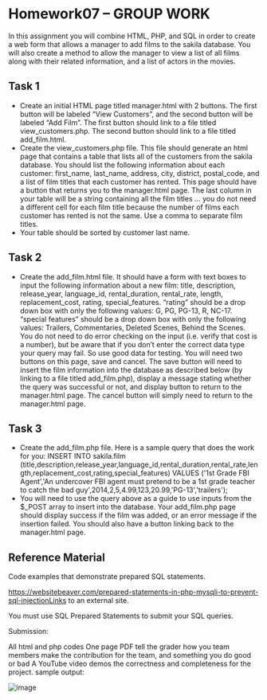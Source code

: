 # Homework07 – GROUP WORK
In this assignment you will combine HTML, PHP, and SQL in order to create a web form that allows a manager to add films to the sakila database.  You will also create a method to allow the manager to view a list of all films along with their related information, and a list of actors in the movies.

## Task 1
- Create an initial HTML page titled manager.html  with 2 buttons. The first button will be labeled “View Customers”, and the second button will be labeled “Add Film”.  The first button should link to a file titled view_customers.php.  The second button should link to a file titled add_film.html.
- Create the view_customers.php file. This file should generate an html page that contains a table that lists all of the customers from the sakila database.  You should list the following information about each customer: first_name, last_name, address, city, district, postal_code, and a list of film titles that each customer has rented. This page should have a button that returns you to the manager.html page.  The last column in your table will be a string containing all the film titles … you do not need a different cell for each film title because the number of films each customer has rented is not the same.  Use a comma to separate film titles. 
- Your table should be sorted by customer last name.
  
## Task 2
- Create the add_film.html  file. It should have a form with text boxes to input the following information about a new film: title, description, release_year, language_id, rental_duration, rental_rate, length, replacement_cost, rating, special_features. “rating” should be a drop down box with only the following values: G, PG, PG-13, R, NC-17.  “special features” should be a drop down box with only the following values: Trailers, Commentaries, Deleted Scenes, Behind the Scenes.  You do not need to do error checking on the input (i.e. verify that cost is a number), but be aware that if you don’t enter the correct data type your query may fail.  So use good data for testing.  You will need two buttons on this page, save and cancel.  The save button will need to insert the film information into the database as described below (by linking to a file titled add_film.php), display a message stating whether the query was successful or not, and display button to return to the manager.html page.  The cancel button will simply need to return to the manager.html page.
## Task 3
- Create the add_film.php file. Here is a sample query that does the work for you: INSERT INTO sakila.film (title,description,release_year,language_id,rental_duration,rental_rate,length,replacement_cost,rating,special_features) VALUES ('1st Grade FBI Agent','An undercover FBI agent must pretend to be a 1st grade teacher to catch the bad guy',2014,2,5,4.99,123,20.99,'PG-13','trailers');
- You will need to use the query above as a guide to use inputs from the $_POST array to insert into the database. Your add_film.php  page should display success if the film was added, or an error message if the insertion failed.  You should also have a button linking back to the manager.html page.
## Reference Material
Code examples that demonstrate prepared SQL statements.

https://websitebeaver.com/prepared-statements-in-php-mysqli-to-prevent-sql-injectionLinks to an external site.

You must use SQL Prepared Statements to submit your SQL queries. 

 

Submission:

All html and php codes
One page PDF tell the grader how you team members make the contribution for the team, and something you do good or bad
A YouTube video demos the correctness and completeness for the project.
sample output:

![image](https://github.com/morrowchristian/Homework_7/assets/89509020/0b465041-e20f-4f67-8381-9b30196dd643)

